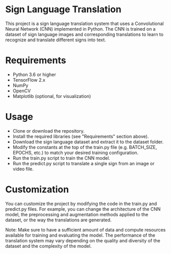 # Sign Language Translation
This project is a sign language translation system that uses a Convolutional Neural Network (CNN) implemented in Python. The CNN is trained on a dataset of sign language images and corresponding translations to learn to recognize and translate different signs into text.

# Requirements
* Python 3.6 or higher
* TensorFlow 2.x
* NumPy
* OpenCV
* Matplotlib (optional, for visualization)
# Usage
* Clone or download the repository.
* Install the required libraries (see "Requirements" section above).
* Download the sign language dataset and extract it to the dataset folder.
* Modify the constants at the top of the train.py file (e.g. BATCH_SIZE, EPOCHS, etc.) to match your desired training configuration.
* Run the train.py script to train the CNN model.
* Run the predict.py script to translate a single sign from an image or video file.
# Customization
You can customize the project by modifying the code in the train.py and predict.py files. For example, you can change the architecture of the CNN model, the preprocessing and augmentation methods applied to the dataset, or the way the translations are generated.

Note: Make sure to have a sufficient amount of data and compute resources available for training and evaluating the model. The performance of the translation system may vary depending on the quality and diversity of the dataset and the complexity of the model.
